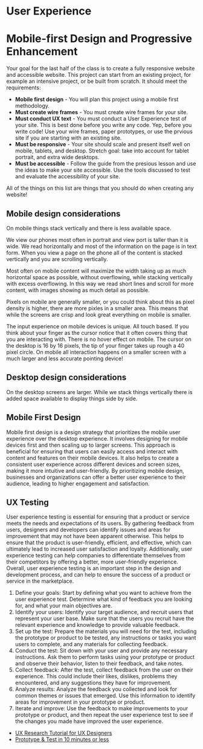# User Experience

# Mobile-first Design and Progressive Enhancement

Your goal for the last half of the class is to create a fully responsive website and accessible website. This project can start from an existing project, for example an intensive project, or be built from scratch. It should meet the requirements: 

- **Mobile first design** - You will plan this project using a mobile first methodology. 
- **Must create wire frames** - You must create wire frames for your site.
- **Must conduct UX text** - You must conduct a User Experience test of your site. This is best done before you write any code. Yep, before you write code! Use your wire frames, paper prototypes, or use the prvious site if you are starting with an existing site.
- **Must be responsive** - Your site should scale and present itself well on mobile, tablets, and desktop. Stretch goal: take into account for tablet portrait, and extra wide desktops. 
- **Must be accessible** - Follow the guide from the presious lesson and use the ideas to make your site accessible. Use the tools discussed to test and evaluate the accessibility of your site. 

All of the things on this list are things that you should do when creating any website! 

## Mobile design considerations

On mobile things stack vertically and there is less available space. 

We view our phones most often in portrait and view port is taller than it is wide. We read horizontally and most of the information on the page is in text form. When you view a page on the phone all of the content is stacked vertically and you are scrolling vertically. 

Most often on mobile content will maximize the width taking up as much horizontal space as possible, without overflowing, while stacking vertically with excess overflowing. In this way we read short lines and scroll for more content, with images showing as much detail as possible. 

Pixels on mobile are generally smaller, or you could think about this as pixel density is higher, there are more pixles in a smaller area. This means that while the screens are crisp and look great everything on mobile is smaller. 

The input experience on mobile devices is unique. All touch based. If you think about your finger as the cursor notice that it often covers thing that you are interacting with. There is no hover effect on mobile. The cursor on the desktop is 16 by 16 pixels, the tip of your finger takes up rough a 40 pixel circle. On mobile all interaction happens on a smaller screen with a much larger and less accurate pointing device! 

## Desktop design considerations

On the desktop screens are larger. While we stack things vertically there is added space available to display things side by side. 

## Mobile First Design 

Mobile first design is a design strategy that prioritizes the mobile user experience over the desktop experience. It involves designing for mobile devices first and then scaling up to larger screens. This approach is beneficial for ensuring that users can easily access and interact with content and features on their mobile devices. It also helps to create a consistent user experience across different devices and screen sizes, making it more intuitive and user-friendly. By prioritizing mobile design, businesses and organizations can offer a better user experience to their audience, leading to higher engagement and satisfaction.

## UX Testing

User experience testing is essential for ensuring that a product or service meets the needs and expectations of its users. By gathering feedback from users, designers and developers can identify issues and areas for improvement that may not have been apparent otherwise. This helps to ensure that the product is user-friendly, efficient, and effective, which can ultimately lead to increased user satisfaction and loyalty. Additionally, user experience testing can help companies to differentiate themselves from their competitors by offering a better, more user-friendly experience. Overall, user experience testing is an important step in the design and development process, and can help to ensure the success of a product or service in the marketplace.

1. Define your goals: Start by defining what you want to achieve from the user experience test. Determine what kind of feedback you are looking for, and what your main objectives are.
2. Identify your users: Identify your target audience, and recruit users that represent your user base. Make sure that the users you recruit have the relevant experience and knowledge to provide valuable feedback.
3. Set up the test: Prepare the materials you will need for the test, including the prototype or product to be tested, any instructions or tasks you want users to complete, and any materials for collecting feedback.
4. Conduct the test: Sit down with your user and provide any necessary instructions. Ask them to perform tasks using your prototype or product and observe their behavior, listen to their feedback, and take notes.
5. Collect feedback: After the test, collect feedback from the user on their experience. This could include their likes, dislikes, problems they encountered, and any suggestions they have for improvement.
6. Analyze results: Analyze the feedback you collected and look for common themes or issues that emerged. Use this information to identify areas for improvement in your prototype or product.
7. Iterate and improve: Use the feedback to make improvements to your prototype or product, and then repeat the user experience test to see if the changes you made have improved the user experience.

- [UX Research Tutorial for UX Designers](https://www.youtube.com/watch?v=Bsjxq2NXqu4)
- [Prototype & Test in 10 minutes or less](https://www.youtube.com/watch?v=pijzYKAOluw)

## 